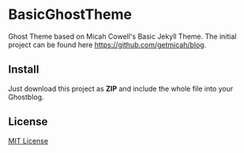 # BasicGhostTheme
Ghost Theme based on Micah Cowell's Basic Jekyll Theme.
The initial project can be found here https://github.com/getmicah/blog.

## Install
Just download this project as **ZIP** and include the whole file into your Ghostblog.

## License
[MIT License](https://raw.githubusercontent.com/j4rvis/BasicGhostTheme/master/LICENSE)

